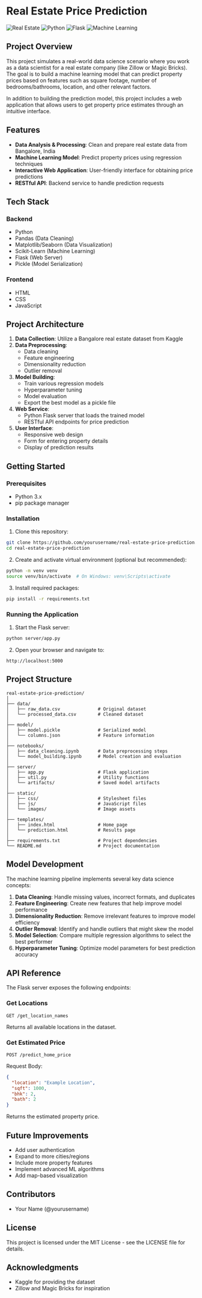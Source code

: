 # Real Estate Price Prediction

![Real Estate](https://img.shields.io/badge/Real%20Estate-Price%20Prediction-blue)
![Python](https://img.shields.io/badge/Python-3.x-brightgreen)
![Flask](https://img.shields.io/badge/Flask-2.x-red)
![Machine Learning](https://img.shields.io/badge/Machine%20Learning-Regression-yellow)

## Project Overview

This project simulates a real-world data science scenario where you work as a data scientist for a real estate company (like Zillow or Magic Bricks). The goal is to build a machine learning model that can predict property prices based on features such as square footage, number of bedrooms/bathrooms, location, and other relevant factors.

In addition to building the prediction model, this project includes a web application that allows users to get property price estimates through an intuitive interface.

## Features

- **Data Analysis & Processing**: Clean and prepare real estate data from Bangalore, India
- **Machine Learning Model**: Predict property prices using regression techniques
- **Interactive Web Application**: User-friendly interface for obtaining price predictions
- **RESTful API**: Backend service to handle prediction requests

## Tech Stack

### Backend
- Python
- Pandas (Data Cleaning)
- Matplotlib/Seaborn (Data Visualization)
- Scikit-Learn (Machine Learning)
- Flask (Web Server)
- Pickle (Model Serialization)

### Frontend
- HTML
- CSS
- JavaScript

## Project Architecture

1. **Data Collection**: Utilize a Bangalore real estate dataset from Kaggle
2. **Data Preprocessing**: 
   - Data cleaning
   - Feature engineering
   - Dimensionality reduction
   - Outlier removal
3. **Model Building**:
   - Train various regression models
   - Hyperparameter tuning
   - Model evaluation
   - Export the best model as a pickle file
4. **Web Service**:
   - Python Flask server that loads the trained model
   - RESTful API endpoints for price prediction
5. **User Interface**:
   - Responsive web design
   - Form for entering property details
   - Display of prediction results

## Getting Started

### Prerequisites
- Python 3.x
- pip package manager

### Installation

1. Clone this repository:
```bash
git clone https://github.com/yourusername/real-estate-price-prediction.git
cd real-estate-price-prediction
```

2. Create and activate virtual environment (optional but recommended):
```bash
python -m venv venv
source venv/bin/activate  # On Windows: venv\Scripts\activate
```

3. Install required packages:
```bash
pip install -r requirements.txt
```

### Running the Application

1. Start the Flask server:
```bash
python server/app.py
```

2. Open your browser and navigate to:
```
http://localhost:5000
```

## Project Structure

```
real-estate-price-prediction/
│
├── data/
│   ├── raw_data.csv              # Original dataset
│   └── processed_data.csv        # Cleaned dataset
│
├── model/
│   ├── model.pickle              # Serialized model
│   └── columns.json              # Feature information
│
├── notebooks/
│   ├── data_cleaning.ipynb       # Data preprocessing steps
│   └── model_building.ipynb      # Model creation and evaluation
│
├── server/
│   ├── app.py                    # Flask application
│   ├── util.py                   # Utility functions
│   └── artifacts/                # Saved model artifacts
│
├── static/
│   ├── css/                      # Stylesheet files
│   ├── js/                       # JavaScript files
│   └── images/                   # Image assets
│
├── templates/
│   ├── index.html                # Home page
│   └── prediction.html           # Results page
│
├── requirements.txt              # Project dependencies
└── README.md                     # Project documentation
```

## Model Development

The machine learning pipeline implements several key data science concepts:

1. **Data Cleaning**: Handle missing values, incorrect formats, and duplicates
2. **Feature Engineering**: Create new features that help improve model performance
3. **Dimensionality Reduction**: Remove irrelevant features to improve model efficiency
4. **Outlier Removal**: Identify and handle outliers that might skew the model
5. **Model Selection**: Compare multiple regression algorithms to select the best performer
6. **Hyperparameter Tuning**: Optimize model parameters for best prediction accuracy

## API Reference

The Flask server exposes the following endpoints:

### Get Locations
```
GET /get_location_names
```
Returns all available locations in the dataset.

### Get Estimated Price
```
POST /predict_home_price
```
Request Body:
```json
{
  "location": "Example Location",
  "sqft": 1000,
  "bhk": 2,
  "bath": 2
}
```
Returns the estimated property price.

## Future Improvements

- Add user authentication
- Expand to more cities/regions
- Include more property features
- Implement advanced ML algorithms
- Add map-based visualization

## Contributors

- Your Name (@yourusername)

## License

This project is licensed under the MIT License - see the LICENSE file for details.

## Acknowledgments

- Kaggle for providing the dataset
- Zillow and Magic Bricks for inspiration
